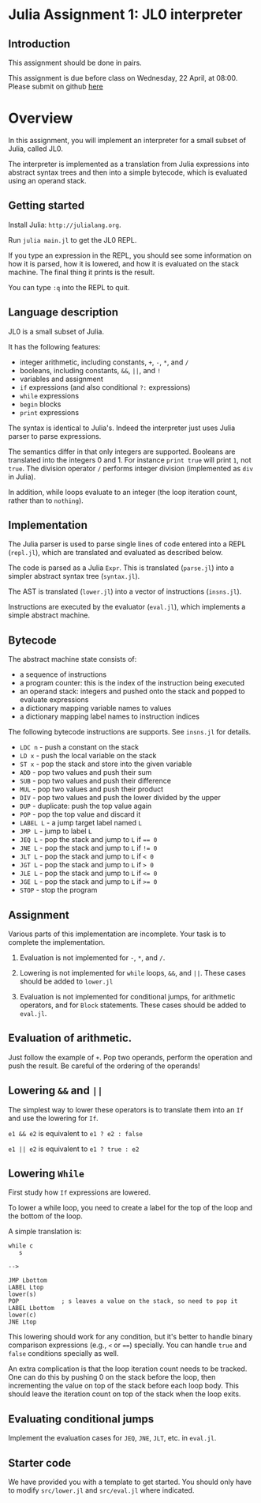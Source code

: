 # Julia Assignment 1: JL0 interpreter

## Introduction

This assignment should be done in pairs.

This assignment is due before class on Wednesday, 22 April, at 08:00.
Please submit on github [here](https://classroom.github.com/g/JaTnzbP-)

# Overview

In this assignment, you will implement an interpreter for a small subset of Julia, called JL0.

The interpreter is implemented as a translation from Julia expressions into abstract syntax trees
and then into a simple bytecode, which is evaluated using an operand stack.

## Getting started

Install Julia: `http://julialang.org`.

Run `julia main.jl` to get the JL0 REPL.

If you type an expression in the REPL, you should see some information on how it is parsed,
how it is lowered, and how it is evaluated on the stack machine.
The final thing it prints is the result.

You can type `:q` into the REPL to quit.

## Language description

JL0 is a small subset of Julia.

It has the following features:

- integer arithmetic, including constants, `+`, `-`, `*`, and `/`
- booleans, including constants, `&&`, `||`, and `!`
- variables and assignment
- `if` expressions (and also conditional `?:` expressions)
- `while` expressions
- `begin` blocks
- `print` expressions

The syntax is identical to Julia's. Indeed the interpreter just uses Julia
parser to parse expressions.

The semantics differ in that only integers are supported. Booleans are
translated into the integers 0 and 1.  For instance `print true` will print `1`,
not `true`. The division operator `/` performs integer division (implemented as
`div` in Julia).

In addition, while loops evaluate to an integer (the loop iteration count, rather than to `nothing`).

## Implementation

The Julia parser is used to parse single lines of code entered into a REPL
(`repl.jl`), which are translated and evaluated as described below.

The code is parsed as a Julia `Expr`. This is translated (`parse.jl`) into a
simpler abstract syntax tree (`syntax.jl`).

The AST is translated (`lower.jl`) into a vector of instructions (`insns.jl`).

Instructions are executed by the evaluator (`eval.jl`), which implements a
simple abstract machine.

## Bytecode

The abstract machine state consists of:

- a sequence of instructions
- a program counter: this is the index of the instruction being executed
- an operand stack: integers and pushed onto the stack and popped to evaluate expressions
- a dictionary mapping variable names to values
- a dictionary mapping label names to instruction indices

The following bytecode instructions are supports. See `insns.jl` for details.

- `LDC n` - push a constant on the stack
- `LD x` - push the local variable on the stack
- `ST x` - pop the stack and store into the given variable
- `ADD` - pop two values and push their sum
- `SUB` - pop two values and push their difference
- `MUL` - pop two values and push their product
- `DIV` - pop two values and push the lower divided by the upper
- `DUP` - duplicate: push the top value again
- `POP` - pop the top value and discard it
- `LABEL L` - a jump target label named `L`
- `JMP L` - jump to label `L`
- `JEQ L` - pop the stack and jump to `L` if `== 0`
- `JNE L` - pop the stack and jump to `L` if `!= 0`
- `JLT L` - pop the stack and jump to `L` if `< 0`
- `JGT L` - pop the stack and jump to `L` if `> 0`
- `JLE L` - pop the stack and jump to `L` if `<= 0`
- `JGE L` - pop the stack and jump to `L` if `>= 0`
- `STOP` - stop the program

## Assignment

Various parts of this implementation are incomplete. Your task is to complete
the implementation.

1. Evaluation is not implemented for `-`, `*`, and `/`.

2. Lowering is not implemented for `while` loops, `&&`, and `||`. These cases should be added to `lower.jl`

3. Evaluation is not implemented for conditional jumps, for arithmetic operators, and for `Block` statements.
These cases should be added to `eval.jl`.

## Evaluation of arithmetic.

Just follow the example of `+`. Pop two operands, perform the operation and push the result.
Be careful of the ordering of the operands!

## Lowering `&&` and `||`

The simplest way to lower these operators is to translate them into an `If` and use the lowering for `If`.

`e1 && e2` is equivalent to `e1 ? e2 : false`

`e1 || e2` is equivalent to `e1 ? true : e2`

## Lowering `While`

First study how `If` expressions are lowered.

To lower a while loop, you need to create a label for the top of the loop and the bottom of the loop.

A simple translation is:

    while c
       s

    -->

    JMP Lbottom
    LABEL Ltop
    lower(s)
    POP            ; s leaves a value on the stack, so need to pop it
    LABEL Lbottom
    lower(c)
    JNE Ltop

This lowering should work for any condition, but it's better to handle binary comparison expressions (e.g., `<` or `==`) specially.
You can handle `true` and `false` conditions specially as well.

An extra complication is that the loop iteration count needs to be tracked.
One can do this by pushing 0 on the stack before the loop, then incrementing the value on top of the stack
before each loop body. This should leave the iteration count on top of the stack when the loop exits.

## Evaluating conditional jumps

Implement the evaluation cases for `JEQ`, `JNE`, `JLT`, etc. in `eval.jl`.

## Starter code

We have provided you with a template to get started.
You should only have to modify `src/lower.jl` and `src/eval.jl` where indicated.

